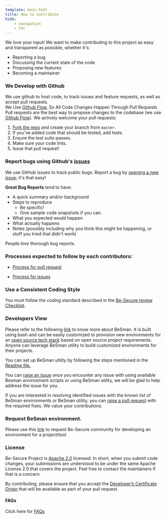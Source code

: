 ```yaml
---
template: main.html
title: How to contribute
hide: 
    - navigation
    - toc
---
```


We love your input! We want to make contributing to this project as easy and transparent as possible, whether it's:

- Reporting a bug
- Discussing the current state of the code
- Proposing new features
- Becoming a maintainer

### We Develop with Github
We use github to host code, to track issues and feature requests, as well as accept pull requests.  
We Use [Github Flow](https://guides.github.com/introduction/flow/index.html), So All Code Changes Happen Through Pull Requests
Pull requests are the best way to propose changes to the codebase (we use [Github Flow](https://guides.github.com/introduction/flow/index.html)). We actively welcome your pull requests:



1. [Fork the repo](https://docs.github.com/en/github/getting-started-with-github/fork-a-repo) and create your branch from `master`.
2. If you've added code that should be tested, add tests.
3. Ensure the test suite passes.
4. Make sure your code lints.
5. Issue that pull request!

### Report bugs using Github's [issues](https://github.com/Be-Secure/Be-Secure/issues)
We use GitHub issues to track public bugs. Report a bug by [opening a new issue](https://github.com/Be-Secure/Be-Secure/issues); it's that easy!


**Great Bug Reports** tend to have:

- A quick summary and/or background
- Steps to reproduce
  - Be specific!
  - Give sample code snapshots if you can. 
- What you expected would happen
- What actually happens
- Notes (possibly including why you think this might be happening, or stuff you tried that didn't work)

People *love* thorough bug reports. 


### Processes expected to follow by each contributors:

- [Process for pull request](./raise_pull_request.md)

- [Process for issues](./raise_issue.md)



### Use a Consistent Coding Style
You must follow the coding standard described in the [Be-Secure review Checklist](./bes-checklist.md).


### Developers View
                                                                                              

Please refer to the following [link](https://github.com/Be-Secure/BeSman) to know more about BeSman. It is built using bash and can be easily customized to provision new environments for an [open source tech stack](./tech_stack.md) based on open source project requirements. Anyone can leverage BeSman utility to build customized environments for their projects.
&nbsp;

You can set up BeSman utility by following the steps mentioned in the [Readme file.](https://github.com/Be-Secure/BeSman/blob/master/README.md)
&nbsp;

You can [raise an issue](./raise_issue.md) once you encounter any issue with using available Besman environment scripts or using BeSman utility, we will be glad to help address the issue for you.
&nbsp;

If you are interested in resolving identified issues with the known list of BeSman environments or BeSman utility, you can [raise a pull request](./raise_pull_request.md) with the required fixes. We value your contributions.

### Request BeSman environment.

Please use this [link](https://github.com/Be-Secure/Be-Secure/issues/new?assignees=&labels=bes+env%2Ctriage&template=request_env.yml&title=bes+env%3A%3Cname+of+the+tool%2Fproject%3E) to request Be-Secure community for developing an environment for a project/tool

### License

Be-Secure Project is [Apache 2.0](https://en.wikipedia.org/wiki/Apache_License#:~:text=The%20Apache%20License%20is%20a,license%2C%20without%20concern%20for%20royalties) licensed. In short, when you submit code changes, your submissions are understood to be under the same Apache License 2.0 that covers the project. Feel free to contact the maintainers if that is a concern.

By contributing, please ensure that you accept the [Developer’s Certificate Origin](https://github.com/apps/dco) that will be available as part of your pull request.


#### FAQs

Click here for [FAQs](./bes-faq.md)

